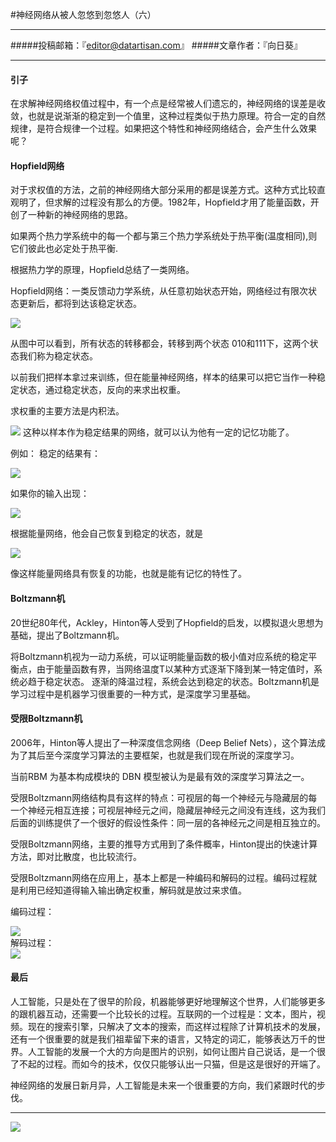 #神经网络从被人忽悠到忽悠人（六）
***
#####投稿邮箱：『editor@datartisan.com』
#####文章作者：『向日葵』
***
#### 引子

在求解神经网络权值过程中，有一个点是经常被人们遗忘的，神经网络的误差是收敛，也就是说渐渐的稳定到一个值里，这种过程类似于热力原理。符合一定的自然规律，是符合规律一个过程。如果把这个特性和神经网络结合，会产生什么效果呢？

#### Hopfield网络

对于求权值的方法，之前的神经网络大部分采用的都是误差方式。这种方式比较直观明了，但求解的过程没有那么的方便。1982年，Hopfield才用了能量函数，开创了一种新的神经网络的思路。

如果两个热力学系统中的每一个都与第三个热力学系统处于热平衡(温度相同),则它们彼此也必定处于热平衡.

根据热力学的原理，Hopfield总结了一类网络。

Hopfield网络：一类反馈动力学系统，从任意初始状态开始，网络经过有限次状态更新后，都将到达该稳定状态。

![](http://static.datartisan.com/upload/attachment/2016/05/m5Zpz9Fa.png)

从图中可以看到，所有状态的转移都会，转移到两个状态 010和111下，这两个状态我们称为稳定状态。

以前我们把样本拿过来训练，但在能量神经网络，样本的结果可以把它当作一种稳定状态，通过稳定状态，反向的来求出权重。

求权重的主要方法是内积法。

![](http://static.datartisan.com/upload/attachment/2016/05/2862FbGw.png)
这种以样本作为稳定结果的网络，就可以认为他有一定的记忆功能了。

例如：
稳定的结果有：

![](http://static.datartisan.com/upload/attachment/2016/05/EShfT5KR.png)

如果你的输入出现：

![](	http://static.datartisan.com/upload/attachment/2016/05/rCgBX03S.png)

根据能量网络，他会自己恢复到稳定的状态，就是

![](http://static.datartisan.com/upload/attachment/2016/05/xDdMyI6l.png)

像这样能量网络具有恢复的功能，也就是能有记忆的特性了。

#### Boltzmann机

20世纪80年代，Ackley，Hinton等人受到了Hopfield的启发，以模拟退火思想为基础，提出了Boltzmann机。

将Boltzmann机视为一动力系统，可以证明能量函数的极小值对应系统的稳定平衡点，由于能量函数有界，当网络温度T以某种方式逐渐下降到某一特定值时，系统必趋于稳定状态。
逐渐的降温过程，系统会达到稳定的状态。Boltzmann机是学习过程中是机器学习很重要的一种方式，是深度学习里基础。

#### 受限Boltzmann机

2006年，Hinton等人提出了一种深度信念网络（Deep Belief Nets），这个算法成为了其后至今深度学习算法的主要框架，也就是我们现在所说的深度学习。

当前RBM 为基本构成模块的 DBN 模型被认为是最有效的深度学习算法之一。

受限Boltzmann网络结构具有这样的特点：可视层的每一个神经元与隐藏层的每一个神经元相互连接；可视层神经元之间，隐藏层神经元之间没有连线，这为我们后面的训练提供了一个很好的假设性条件：同一层的各神经元之间是相互独立的。

受限Boltzmann网络，主要的推导方式用到了条件概率，Hinton提出的快速计算方法，即对比散度，也比较流行。

受限Boltzmann网络在应用上，基本上都是一种编码和解码的过程。编码过程就是利用已经知道得输入输出确定权重，解码就是放过来求值。

编码过程：

![](http://static.datartisan.com/upload/attachment/2016/05/1dJ3c9YH.gif)  
解码过程：  
![](http://static.datartisan.com/upload/attachment/2016/05/yyQCrYd5.gif)

#### 最后

人工智能，只是处在了很早的阶段，机器能够更好地理解这个世界，人们能够更多的跟机器互动，还需要一个比较长的过程。互联网的一个过程是：文本，图片，视频。现在的搜索引擎，只解决了文本的搜索，而这样过程除了计算机技术的发展，还有一个很重要的就是我们祖辈留下来的语言，又特定的词汇，能够表达万千的世界。人工智能的发展一个大的方向是图片的识别，如何让图片自己说话，是一个很了不起的过程。而如今的技术，仅仅只能够认出一只猫，但是这是很好的开端了。

神经网络的发展日新月异，人工智能是未来一个很重要的方向，我们紧跟时代的步伐。
***
![](http://static.datartisan.com/upload/attachment/2016/05/xKM5xlV4.png)
